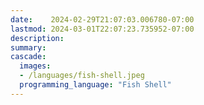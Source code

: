 ```yaml
---
date:    2024-02-29T21:07:03.006780-07:00
lastmod: 2024-03-01T22:07:23.735952-07:00
description: 
summary:     
cascade:
  images:
  - /languages/fish-shell.jpeg
  programming_language: "Fish Shell"
---
```

